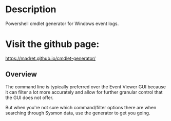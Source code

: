# Description
Powershell cmdlet generator for Windows event logs.

# Visit the github page:
https://madret.github.io/cmdlet-generator/

## Overview
The command line is typically preferred over the Event Viewer GUI because it can filter a lot more accurately and allow for further granular control that the GUI does not offer.

But when you're not sure which command/filter options there are when searching through Sysmon data, use the generator to get you going.
